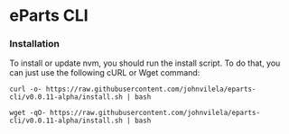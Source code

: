# eParts CLI

### Installation

To install or update nvm, you should run the install script. To do that, you can just use the following cURL or Wget command:

```
curl -o- https://raw.githubusercontent.com/johnvilela/eparts-cli/v0.0.11-alpha/install.sh | bash
```

```
wget -qO- https://raw.githubusercontent.com/johnvilela/eparts-cli/v0.0.11-alpha/install.sh | bash
```

